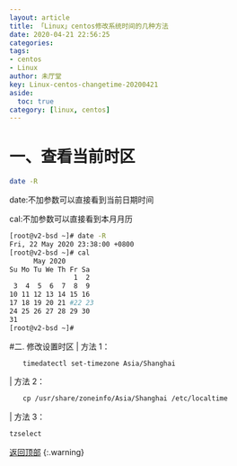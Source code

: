```yaml
---
layout: article
title: 「Linux」centos修改系统时间的几种方法
date: 2020-04-21 22:56:25
categories:
tags:
- centos
- Linux
author: 未厅堂
key: Linux-centos-changetime-20200421
aside:
  toc: true
category: [linux, centos]
---
```



<span id='head'></span>

# 一、查看当前时区
```bash
date -R
```
date:不加参数可以直接看到当前日期时间

cal:不加参数可以直接看到本月月历
```bash
[root@v2-bsd ~]# date -R
Fri, 22 May 2020 23:38:00 +0800
[root@v2-bsd ~]# cal
      May 2020
Su Mo Tu We Th Fr Sa
                1  2
 3  4  5  6  7  8  9
10 11 12 13 14 15 16
17 18 19 20 21 #22 23
24 25 26 27 28 29 30
31
[root@v2-bsd ~]#
```
<!--more-->


#二. 修改设置时区
| 方法 1：
```bash
　　timedatectl set-timezone Asia/Shanghai
```
| 方法 2：
```bash
　　cp /usr/share/zoneinfo/Asia/Shanghai /etc/localtime
```
| 方法 3：
```bash
tzselect
```
[返回顶部](#head)
{:.warning}